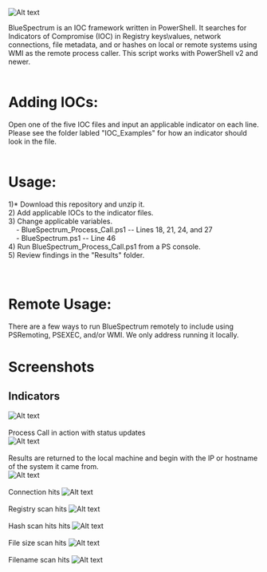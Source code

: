 ![Alt text](https://github.com/WiredPulse/BlueSpectrum/blob/master/Screenshots/BlueSpectrum.PNG?raw=true "Optional Title")


BlueSpectrum is an IOC framework written in PowerShell. It searches for Indicators of Compromise (IOC) in Registry keys\values, network connections, file metadata, and or hashes on local or remote systems using WMI as the remote process caller. This script works with PowerShell v2 and newer. 
<br>
<br>
# Adding IOCs:<br>
Open one of the five IOC files and input an applicable indicator on each line. Please see the folder labled "IOC_Examples" for how an indicator should look in the file. 
<br>
<br>
# Usage:<br>
1)* Download this repository and unzip it.<br>
2) Add applicable IOCs to the indicator files.<br>
3) Change applicable variables.<br>
&#160;&#160;&#160;&#160;- BlueSpectrum_Process_Call.ps1 -- Lines 18, 21, 24, and 27<br>
&#160;&#160;&#160;&#160;- BlueSpectrum.ps1 -- Line 46<br>
4) Run BlueSpectrum_Process_Call.ps1 from a PS console.<br>
5) Review findings in the "Results" folder.<br>
<br>
<br>
# Remote Usage:<br>
There are a few ways to run BlueSpectrum remotely to include using PSRemoting, PSEXEC, and/or WMI. We only address running it locally. 

# Screenshots
## Indicators
![Alt text](https://github.com/WiredPulse/BlueSpectrum/blob/master/Screenshots/Indicators.PNG?raw=true "Optional Title")
<br>
<br>
Process Call in action with status updates<br>
![Alt text](https://github.com/WiredPulse/BlueSpectrum/blob/master/Screenshots/Process_Call.PNG?raw=true "Optional Title")
<br>
<br>
Results are returned to the local machine and begin with the IP or hostname of the system it came from.<br>
![Alt text](https://github.com/WiredPulse/BlueSpectrum/blob/master/Screenshots/Results.PNG?raw=true "Optional Title")
<br>
<br>
Connection hits
![Alt text](https://github.com/WiredPulse/BlueSpectrum/blob/master/Screenshots/connscan_hits.PNG?raw=true "Optional Title")
<br>
<br>
Registry scan hits
![Alt text](https://github.com/WiredPulse/BlueSpectrum/blob/master/Screenshots/registry_hits.PNG?raw=true "Optional Title")
<br>
<br>
Hash scan hits hits
![Alt text](https://github.com/WiredPulse/BlueSpectrum/blob/master/Screenshots/hashscan_hits.PNG?raw=true "Optional Title")
<br>
<br>
File size scan hits
![Alt text](https://github.com/WiredPulse/BlueSpectrum/blob/master/Screenshots/filesize_hits.PNG?raw=true "Optional Title")
<br>
<br>
Filename scan hits
![Alt text](https://github.com/WiredPulse/BlueSpectrum/blob/master/Screenshots/filename_hits.PNG?raw=true "Optional Title")
